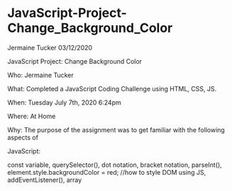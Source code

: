 # JavaScript-Project-Change_Background_Color

Jermaine Tucker 03/12/2020

JavaScript Project: Change Background Color

Who: Jermaine Tucker

What: Completed a JavaScript Coding Challenge using HTML, CSS, JS.

When: Tuesday July 7th, 2020 6:24pm

Where: At Home

Why: The purpose of the assignment was to get familiar with the following aspects of 

JavaScript:

const variable,
querySelector(),
dot notation,
bracket notation,
parseInt(),
element.style.backgroundColor = red; //how to style DOM using JS,
addEventListener(),
array
